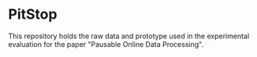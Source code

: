 # PitStop

This repository holds the raw data and prototype used in the experimental evaluation for the paper "Pausable Online Data Processing".
